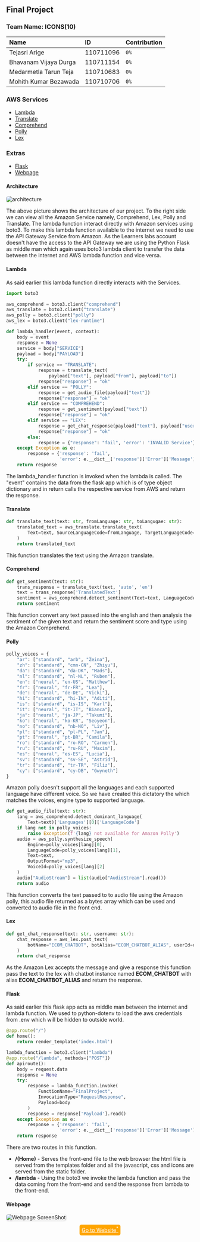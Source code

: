 ## Final Project

### Team Name: ICONS(10)
|Name|ID|Contribution|
|:-|:-|:-|
|Tejasri Arige|110711096|`0%`|
|Bhavanam Vijaya Durga|110711154|`0%`|
|Medarmetla Tarun Teja|110710683|`0%`|
|Mohith Kumar Bezawada|110710706|`0%`|

### AWS Services
* [Lambda](#lambda "Lambda")
* [Translate](#translate "Translate")
* [Comprehend](#comprehend "Comprehend")
* [Polly](#polly "Polly")
* [Lex](#lex "Lex")

### Extras 
* [Flask](#flask "Flask")
* [Webpage](https://icons-final-project.herokuapp.com "https://icons-final-project.herokuapp.com")


#### Architecture

<img
    src="./images/architecture.png" alt="architecture" style="border-radius: 5px;">

The above picture shows the architecture of our project. To the right side we can view all the Amazon Service namely, Comprehend, Lex, Polly and Translate. The lambda function interact directly with Amazon services using boto3. To make this lambda function available to the internet we need to use the API Gateway Service from Amazon. As the Learners labs account doesn't have the access to the API Gateway we are using the Python Flask as middle man which again uses boto3 lambda client to transfer the data between the internet and AWS lambda function and vice versa.


#### Lambda
As said earlier this lambda function directly interacts with the Services.

```python
import boto3

aws_comprehend = boto3.client("comprehend")
aws_translate = boto3.client("translate")
aws_polly = boto3.client("polly")
aws_lex = boto3.client("lex-runtime")

def lambda_handler(event, context):
    body = event
    response = None
    service = body["SERVICE"]
    payload = body["PAYLOAD"]
    try:
        if service == "TRANSLATE":
            response = translate_text(
                payload["text"], payload["from"], payload["to"])
            response["response"] = "ok"
        elif service == "POLLY":
            response = get_audio_file(payload["text"])
            response["response"] = "ok"
        elif service == "COMPREHEND":
            response = get_sentiment(payload["text"])
            response["response"] = "ok"
        elif service == "LEX":
            response = get_chat_response(payload["text"], payload["username"])
            response["response"] = "ok"
        else:
            response = {"response": "fail", 'error': 'INVALID Service'}
    except Exception as e:
        response = {'response': 'fail',
                    'error': e.__dict__['response']['Error']['Message'] if 'response' in e.__dict__ else str(e)}
    return response
```

The lambda_handler function is invoked when the lambda is called. The "event" contains the data from the flask app which is of type object dictionary and in return calls the respective service from AWS and return the response.

#### Translate

```python
def translate_text(text: str, fromLanguage: str, toLangugae: str):
    translated_text = aws_translate.translate_text(
        Text=text, SourceLanguageCode=fromLanguage, TargetLanguageCode=toLangugae
    )
    return translated_text
```
This function translates the text using the Amazon translate.

#### Comprehend
```python
def get_sentiment(text: str):
    trans_response = translate_text(text, 'auto', 'en')
    text = trans_response['TranslatedText']
    sentiment = aws_comprehend.detect_sentiment(Text=text, LanguageCode="en")
    return sentiment
```
This function convert any text passed into the english and then analysis the sentiment of the given text and return the sentiment score and type using the Amazon Comprehend.

#### Polly
```python
polly_voices = {
    "ar": ["standard", "arb", "Zeina"],
    "zh": ["standard", "cmn-CN", "Zhiyu"],
    "da": ["standard", "da-DK", "Mads"],
    "nl": ["standard", "nl-NL", "Ruben"],
    "en": ["neural", "en-US", "Matthew"],
    "fr": ["neural", "fr-FR", "Lea"],
    "de": ["neural", "de-DE", "Vicki"],
    "hi": ["standard", "hi-IN", "Aditi"],
    "is": ["standard", "is-IS", "Karl"],
    "it": ["neural", "it-IT", "Bianca"],
    "ja": ["neural", "ja-JP", "Takumi"],
    "ko": ["neural", "ko-KR", "Seoyeon"],
    "no": ["standard", "nb-NO", "Liv"],
    "pl": ["standard", "pl-PL", "Jan"],
    "pt": ["neural", "pt-BR", "Camila"],
    "ro": ["standard", "ro-RO", "Carmen"],
    "ru": ["standard", "ru-RU", "Maxim"],
    "es": ["neural", "es-ES", "Lucia"],
    "sv": ["standard", "sv-SE", "Astrid"],
    "tr": ["standard", "tr-TR", "Filiz"],
    "cy": ["standard", "cy-DB", "Gwyneth"]
}
```
Amazon polly doesn't support all the languages and each supported language have different voice. So we have created this dictatory the which matches the voices, engine type to supported language.

```python
def get_audio_file(text: str):
    lang = aws_comprehend.detect_dominant_language(
        Text=text)['Languages'][0]['LanguageCode']
    if lang not in polly_voices:
        raise Exception(f'{lang} not available for Amazon Polly')
    audio = aws_polly.synthesize_speech(
        Engine=polly_voices[lang][0],
        LanguageCode=polly_voices[lang][1],
        Text=text,
        OutputFormat="mp3",
        VoiceId=polly_voices[lang][2]
    )
    audio["AudioStream"] = list(audio["AudioStream"].read())
    return audio
```
This function converts the text passed to to audio file using the Amazon polly, this audio file returned as a bytes array which can be used and converted to audio file in the front end.

#### Lex
```python
def get_chat_response(text: str, username: str):
    chat_response = aws_lex.post_text(
        botName="ECOM_CHATBOT", botAlias="ECOM_CHATBOT_ALIAS", userId=username, inputText=text
    )
    return chat_response
```
As the Amazon Lex accepts the message and give a response this function pass the text to the lex with chatbot instance named **ECOM_CHATBOT** with alias **ECOM_CHATBOT_ALIAS** and return the response.

#### Flask
As said earlier this flask app acts as middle man between the internet and lambda function. We used to python-dotenv to load the aws credentials from .env which will be hidden to outside world.
```python
@app.route("/")
def home():
    return render_template('index.html')

lambda_function = boto3.client("lambda")
@app.route("/lambda", methods=["POST"])
def apiroute():
    body = request.data
    response = None
    try:
        response = lambda_function.invoke(
            FunctionName="FinalProject",
            InvocationType="RequestResponse",
            Payload=body
        )
        response = response['Payload'].read()
    except Exception as e:
        response = {'response': 'fail',
                    'error': e.__dict__['response']['Error']['Message'] if 'response' in e.__dict__ else str(e)}
    return response
```

There are two routes in this function.
* **/(Home)** - Serves the front-end file to the web browser the html file is served from the templates folder and all the javascript, css and icons are served from the static folder.
* **/lambda** - Using the boto3 we invoke the lambda function and pass the data coming from the front-end and send the response from lambda to the front-end.


#### Webpage
<img 
    src="./images/webpage.png"
    alt="Webpage ScreenShot"
    style="border-radius: 5px;box-shadow: 1px 1px 3px .5px #22222225"
    >
<p align="center">
    <a  href="https://icons-final-project.herokuapp.com/"
        target="_blank"
        style="
        background: orange;
        padding: 6px;
        border-radius: 5px;
        color:#FFF
        "
        >Go to Website<sup>*</sup> </a>
</p>